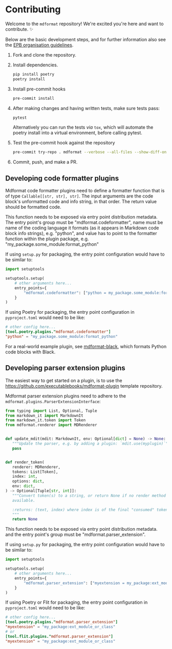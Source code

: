 # Contributing

Welcome to the `mdformat` repository!
We're excited you're here and want to contribute. ✨

Below are the basic development steps, and for further information also see the [EPB organisation guidelines](<https://github.com/executablebooks/.github/blob/master/CONTRIBUTING.md>).

1. Fork and clone the repository.

1. Install dependencies.

   ```bash
   pip install poetry
   poetry install
   ```

1. Install pre-commit hooks

   ```bash
   pre-commit install
   ```

1. After making changes and having written tests, make sure tests pass:

   ```bash
   pytest
   ```

   Alternatively you can run the tests *via* `tox`,
   which will automate the poetry install into a virtual environment, before calling pytest.

1. Test the pre-commit hook against the repository

   ```bash
   pre-commit try-repo . mdformat --verbose --all-files --show-diff-on-failure
   ```

1. Commit, push, and make a PR.

## Developing code formatter plugins

Mdformat code formatter plugins need to define a formatter function that is of type `Callable[[str, str], str]`.
The input arguments are the code block's unformatted code and info string, in that order.
The return value should be formatted code.

This function needs to be exposed via entry point distribution metadata.
The entry point's group must be "mdformat.codeformatter",
name must be name of the coding language it formats (as it appears in Markdown code block info strings), e.g. "python",
and value has to point to the formatter function within the plugin package,
e.g. "my\_package.some\_module:format\_python"

If using `setup.py` for packaging, the entry point configuration would have to be similar to:

```python
import setuptools

setuptools.setup(
    # other arguments here...
    entry_points={
        "mdformat.codeformatter": ["python = my_package.some_module:format_python"]
    }
)
```

If using Poetry for packaging, the entry point configuration in `pyproject.toml` would need to be like:

```toml
# other config here...
[tool.poetry.plugins."mdformat.codeformatter"]
"python" = "my_package.some_module:format_python"
```

For a real-world example plugin, see [mdformat-black](<https://github.com/hukkinj1/mdformat-black>),
which formats Python code blocks with Black.

## Developing parser extension plugins

The easiest way to get started on a plugin, is to use the <https://github.com/executablebooks/mdformat-plugin> template repository.

Mdformat parser extension plugins need to adhere to the `mdformat.plugins.ParserExtensionInterface`:

```python
from typing import List, Optional, Tuple
from markdown_it import MarkdownIt
from markdown_it.token import Token
from mdformat.renderer import MDRenderer


def update_mdit(mdit: MarkdownIt, env: Optional[dict] = None) -> None:
   """Update the parser, e.g. by adding a plugin: `mdit.use(myplugin)`"""
   pass


def render_token(
   renderer: MDRenderer,
   tokens: List[Token],
   index: int,
   options: dict,
   env: dict,
) -> Optional[Tuple[str, int]]:
   """Convert token(s) to a string, or return None if no render method
   available.

   :returns: (text, index) where index is of the final "consumed" token
   """
   return None
```

This function needs to be exposed via entry point distribution metadata.
and the entry point's group must be "mdformat.parser\_extension".

If using `setup.py` for packaging, the entry point configuration would have to be similar to:

```python
import setuptools

setuptools.setup(
    # other arguments here...
    entry_points={
        "mdformat.parser_extension": ["myextension = my_package:ext_module_or_class"]
    }
)
```

If using Poetry or Flit for packaging, the entry point configuration in `pyproject.toml` would need to be like:

```toml
# other config here...
[tool.poetry.plugins."mdformat.parser_extension"]
"myextension" = "my_package:ext_module_or_class"
# or
[tool.flit.plugins."mdformat.parser_extension"]
"myextension" = "my_package:ext_module_or_class"
```
